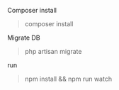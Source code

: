 Composer install
> composer install

Migrate DB
> php artisan migrate

run 
> npm install && npm run watch
